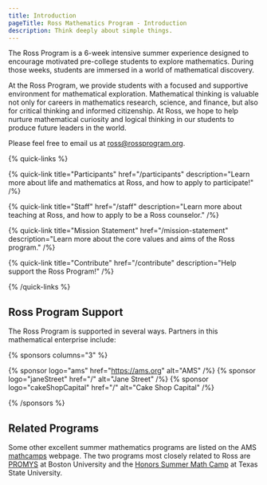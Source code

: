 ```yaml
---
title: Introduction
pageTitle: Ross Mathematics Program - Introduction
description: Think deeply about simple things.
---
```


The Ross Program is a 6-week intensive summer experience designed to encourage motivated pre-college students to explore mathematics. During those weeks, students are immersed in a world of mathematical discovery.

At the Ross Program, we provide students with a focused and supportive environment for mathematical exploration. Mathematical thinking is valuable not only for careers in mathematics research, science, and finance, but also for critical thinking and informed citizenship. At Ross, we hope to help nurture mathematical curiosity and logical thinking in our students to produce future leaders in the world.

Please feel free to email us at [ross@rossprogram.org](mailto:ross@rossprogram.org).

{% quick-links %}

{% quick-link title="Participants" href="/participants" description="Learn more about life and mathematics at Ross, and how to apply to participate!" /%}

{% quick-link title="Staff" href="/staff" description="Learn more about teaching at Ross, and how to apply to be a Ross counselor." /%}

{% quick-link title="Mission Statement" href="/mission-statement" description="Learn more about the core values and aims of the Ross program." /%}

{% quick-link title="Contribute" href="/contribute" description="Help support the Ross Program!" /%}

{% /quick-links %}

## Ross Program Support

The Ross Program is supported in several ways. Partners in this mathematical enterprise include:

{% sponsors columns="3" %}

{% sponsor logo="ams" href="https://ams.org" alt="AMS" /%}
{% sponsor logo="janeStreet" href="/" alt="Jane Street" /%}
{% sponsor logo="cakeShopCapital" href="/" alt="Cake Shop Capital" /%}

{% /sponsors %}

## Related Programs

Some other excellent summer mathematics programs are listed on the AMS [mathcamps](https://ams.org/opportunities) webpage. The two programs most closely related to Ross are [PROMYS](https://promys.org) at Boston University and the [Honors Summer Math Camp](https://txstate.edu/mathworks/camps/Summer-Math-Camps-Information/hsmc.html) at Texas State University.